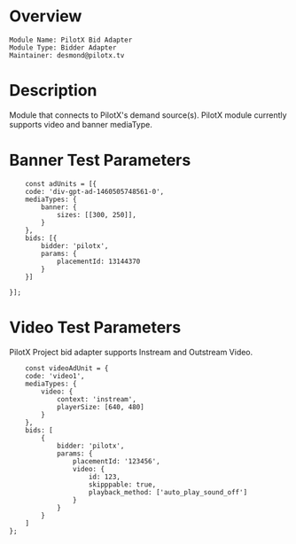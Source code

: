 # Overview
```
Module Name: PilotX Bid Adapter
Module Type: Bidder Adapter
Maintainer: desmond@pilotx.tv
```

# Description
Module that connects to PilotX's demand source(s).
PilotX module currently supports video and banner mediaType.

# Banner Test Parameters 
```
    const adUnits = [{
    code: 'div-gpt-ad-1460505748561-0',
    mediaTypes: {
        banner: {
            sizes: [[300, 250]],
        }
    },
    bids: [{
        bidder: 'pilotx',
        params: {
            placementId: 13144370
        }
    }]

}];
```
# Video Test Parameters 
PilotX Project bid adapter supports Instream and Outstream Video.
```
    const videoAdUnit = {
    code: 'video1',
    mediaTypes: {
        video: {
            context: 'instream',
            playerSize: [640, 480]
        }
    },
    bids: [
        {
            bidder: 'pilotx',
            params: {
                placementId: '123456',
                video: {
                    id: 123,
                    skipppable: true,
                    playback_method: ['auto_play_sound_off']
                }
            }
        }
    ]
};
```